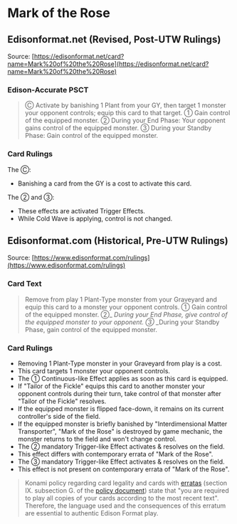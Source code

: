 # Mark of the Rose

## Edisonformat.net (Revised, Post-UTW Rulings)

Source: [https://edisonformat.net/card?name=Mark%20of%20the%20Rose](https://edisonformat.net/card?name=Mark%20of%20the%20Rose)

### Edison-Accurate PSCT

> Ⓒ Activate by banishing 1 Plant from your GY, then target 1 monster your opponent controls; equip this card to that target.
> ① Gain control of the equipped monster.
> ② During your End Phase: Your opponent gains control of the equipped monster.
> ③ During your Standby Phase: Gain control of the equipped monster.

### Card Rulings

The Ⓒ:
*   Banishing a card from the GY is a cost to activate this card.

The ② and ③:
*   These effects are activated Trigger Effects.
*   While Cold Wave is applying, control is not changed.


## Edisonformat.com (Historical, Pre-UTW Rulings)

Source: [https://www.edisonformat.com/rulings](https://www.edisonformat.com/rulings)

### Card Text

> Remove from play 1 Plant-Type monster from your Graveyard and equip this card to a monster your opponent controls. ① Gain control of the equipped monster. ②_ _During your End Phase, give control of the equipped monster to your opponent. ③_ _During your Standby Phase, gain control of the equipped monster.

### Card Rulings

*   Removing 1 Plant-Type monster in your Graveyard from play is a cost.
*   This card targets 1 monster your opponent controls.
*   The ① Continuous-like Effect applies as soon as this card is equipped.
*   If "Tailor of the Fickle" equips this card to another monster your opponent controls during their turn, take control of that monster after "Tailor of the Fickle" resolves.
*   If the equipped monster is flipped face-down, it remains on its current controller's side of the field.
*   If the equipped monster is briefly banished by "Interdimensional Matter Transporter", "Mark of the Rose" is destroyed by game mechanic, the monster returns to the field and won't change control.
*   The ② mandatory Trigger-like Effect activates & resolves on the field.
*   This effect differs with contemporary errata of "Mark of the Rose".
*   The ③ mandatory Trigger-like Effect activates & resolves on the field.
*   This effect is not present on contemporary errata of "Mark of the Rose".

> Konami policy regarding card legality and cards with [erratas](https://yugipedia.com/wiki/Errata) (section IX. subsection G. of the [policy document](https://img.yugioh-card.com/en/gameplay/penalty_guide/YGOTCG_Policy_v_2_1.pdf)) state that "you are required to play all copies of your cards according to the most recent text". Therefore, the language used and the consequences of this erratum are essential to authentic Edison Format play.


